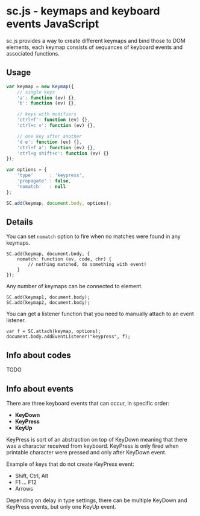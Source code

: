 # sc.js - keymaps and keyboard events JavaScript

sc.js provides a way to create different keymaps and bind those to DOM
elements, each keymap consists of sequances of keyboard events and
associated functions.

## Usage

```javascript
var keymap = new Keymap({
    // single keys
    'a': function (ev) {},
    'b': function (ev) {},

    // keys with modifiers
    'ctrl+f': function (ev) {},
    'ctrl+c v': function (ev) {},

    // one key after another
    'd e': function (ev) {},
    'ctrl+f a': function (ev) {},
    'ctrl+g shift+c': function (ev) {}
});

var options = {
    'type'      : 'keypress',
    'propagate' : false,
	'nomatch'   : null
};

SC.add(keymap, document.body, options);
```

## Details

You can set `nomatch` option to fire when no matches were found in any
keymaps.

```
SC.add(keymap, document.body, {
    nomatch: function (ev, code, chr) {
        // nothing matched, do something with event!
    }
});
```

Any number of keymaps can be connected to element.

```
SC.add(keymap1, document.body);
SC.add(keymap2, document.body);
```

You can get a listener function that you need to manually attach to an
event listener.

```
var f = SC.attach(keymap, options);
document.body.addEventListener("keypress", f);
```

## Info about codes

TODO

## Info about events

There are three keyboard events that can occur, in specific order:

- **KeyDown** 
- **KeyPress**
- **KeyUp**

KeyPress is sort of an abstraction on top of KeyDown meaning that
there was a character received from keyboard. KeyPress is only fired
when printable character were pressed and only after KeyDown event.

Example of keys that do not create KeyPress event:

- Shift, Ctrl, Alt
- F1 ... F12
- Arrows

Depending on delay in type settings, there can be multiple KeyDown and
KeyPress events, but only one KeyUp event.
